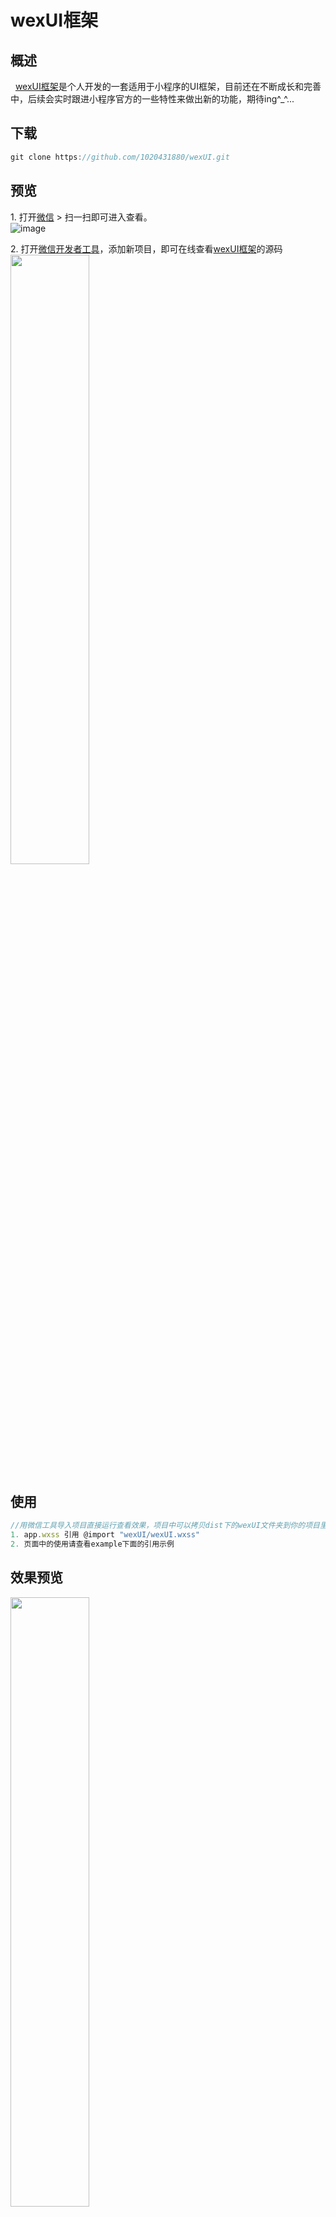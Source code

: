 # wexUI框架

## 概述
&nbsp;&nbsp;[wexUI框架](https://github.com/1020431880/wexUI.git)是个人开发的一套适用于小程序的UI框架，目前还在不断成长和完善中，后续会实时跟进小程序官方的一些特性来做出新的功能，期待ing^_^...

## 下载
```js
git clone https://github.com/1020431880/wexUI.git
```

## 预览
1.&nbsp;打开[微信](https://weixin.qq.com/) > 扫一扫即可进入查看。</br>
![image](http://i2.bvimg.com/638261/757a20b8cd8ca493t.jpg)</br>

2.&nbsp;打开[微信开发者工具](https://mp.weixin.qq.com/debug/wxadoc/dev/devtools/download.html)，添加新项目，即可在线查看[wexUI框架](https://github.com/1020431880/wexUI.git)的源码</br>
<img src="http://i4.bvimg.com/638261/ab9ea3b204593103.jpg" width="50%"/>


## 使用
``` js
//用微信工具导入项目直接运行查看效果，项目中可以拷贝dist下的wexUI文件夹到你的项目里
1. app.wxss 引用 @import "wexUI/wexUI.wxss"
2. 页面中的使用请查看example下面的引用示例
```

## 效果预览
<img src="http://i4.bvimg.com/638261/8fd69acde7bf89b7.jpg" width="50%"/></br></br>
<img src="http://i4.bvimg.com/638261/e0b9f1abf6b419d3.jpg" width="50%"/></br></br>
<img src="http://i4.bvimg.com/638261/547d866b8c0cf055.jpg" width="50%"/></br></br>
<img src="http://i4.bvimg.com/638261/0fe87648ee72e404.jpg" width="50%"/></br></br>
<img src="http://i4.bvimg.com/638261/eeb1bbf95557ce88.jpg" width="50%"/></br></br>
<img src="http://i4.bvimg.com/638261/86d2f8e02d0fea49.jpg" width="50%"/></br></br>
<img src="http://i4.bvimg.com/638261/d82dbd8b1ede839d.jpg" width="50%"/></br></br>
<img src="http://i4.bvimg.com/638261/05b3b9dce8a2cd8a.jpg" width="50%"/></br></br>
<img src="http://i4.bvimg.com/638261/05b3b9dce8a2cd8a.jpg" width="50%"/></br></br>
<img src="http://i4.bvimg.com/638261/f3e56365e7e3d2fd.jpg" width="50%"/></br></br>
<img src="http://i4.bvimg.com/638261/118b65d5345f9018.jpg" width="50%"/></br></br>
<img src="http://i4.bvimg.com/638261/12ccb1e43d622c1e.jpg" width="50%"/></br></br>
<img src="http://i4.bvimg.com/638261/bf95681d040f5d79.jpg" width="50%"/></br></br>


## 讨论交流
本人新建了个QQ群，加群可以多讨论交流，互相学习。
![image](http://i2.bvimg.com/638261/d7973da7f4e04f75t.jpg)

## 备注
截图太麻烦，文档说明和手册后面有时间慢慢完善，不要介意哦，祝大家天天好心情^_^ ！


